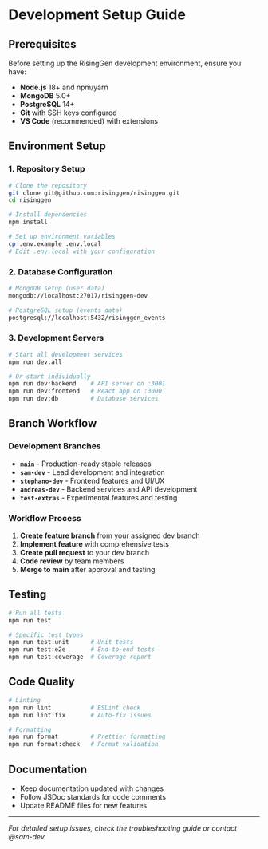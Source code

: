 # Development Setup Guide

## Prerequisites

Before setting up the RisingGen development environment, ensure you have:

- **Node.js** 18+ and npm/yarn
- **MongoDB** 5.0+
- **PostgreSQL** 14+
- **Git** with SSH keys configured
- **VS Code** (recommended) with extensions

## Environment Setup

### 1. Repository Setup

```bash
# Clone the repository
git clone git@github.com:risinggen/risinggen.git
cd risinggen

# Install dependencies
npm install

# Set up environment variables
cp .env.example .env.local
# Edit .env.local with your configuration
```

### 2. Database Configuration

```bash
# MongoDB setup (user data)
mongodb://localhost:27017/risinggen-dev

# PostgreSQL setup (events data)
postgresql://localhost:5432/risinggen_events
```

### 3. Development Servers

```bash
# Start all development services
npm run dev:all

# Or start individually
npm run dev:backend    # API server on :3001
npm run dev:frontend   # React app on :3000
npm run dev:db         # Database services
```

## Branch Workflow

### Development Branches

- **`main`** - Production-ready stable releases
- **`sam-dev`** - Lead development and integration
- **`stephano-dev`** - Frontend features and UI/UX
- **`andreas-dev`** - Backend services and API development
- **`test-extras`** - Experimental features and testing

### Workflow Process

1. **Create feature branch** from your assigned dev branch
2. **Implement feature** with comprehensive tests
3. **Create pull request** to your dev branch
4. **Code review** by team members
5. **Merge to main** after approval and testing

## Testing

```bash
# Run all tests
npm run test

# Specific test types
npm run test:unit      # Unit tests
npm run test:e2e       # End-to-end tests
npm run test:coverage  # Coverage report
```

## Code Quality

```bash
# Linting
npm run lint           # ESLint check
npm run lint:fix       # Auto-fix issues

# Formatting
npm run format         # Prettier formatting
npm run format:check   # Format validation
```

## Documentation

- Keep documentation updated with changes
- Follow JSDoc standards for code comments
- Update README files for new features

---

_For detailed setup issues, check the troubleshooting guide or contact @sam-dev_
